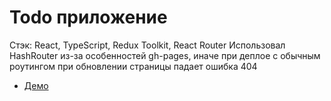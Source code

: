 # Todo приложение

Стэк: React, TypeScript, Redux Toolkit, React Router
Использовал HashRouter из-за особенностей gh-pages, иначе при деплое с обычным роутингом при обновлении страницы падает ошибка 404

- [Демо]( https://nestluu.github.io/todo-react/)
